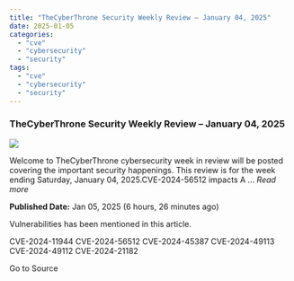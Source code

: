 ```yaml
---
title: "TheCyberThrone Security Weekly Review – January 04, 2025"
date: 2025-01-05
categories: 
  - "cve"
  - "cybersecurity"
  - "security"
tags: 
  - "cve"
  - "cybersecurity"
  - "security"
---
```


### TheCyberThrone Security Weekly Review – January 04, 2025

![](https://upload.cvefeed.io/news/22394/thumbnail.jpg)

Welcome to TheCyberThrone cybersecurity week in review will be posted covering the important security happenings. This review is for the week ending Saturday, January 04, 2025.CVE-2024-56512 impacts A ... _Read more_

**Published Date:** Jan 05, 2025 (6 hours, 26 minutes ago)

Vulnerabilities has been mentioned in this article.

CVE-2024-11944 CVE-2024-56512 CVE-2024-45387 CVE-2024-49113 CVE-2024-49112 CVE-2024-21182

Go to Source
